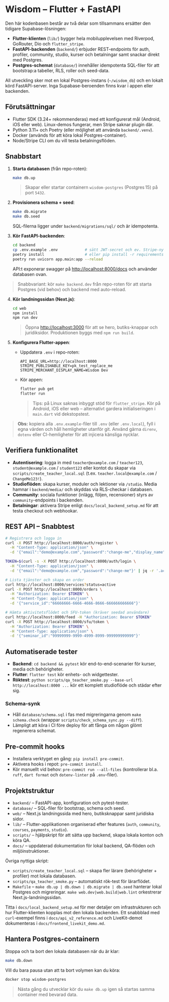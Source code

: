 # Wisdom – Flutter + FastAPI

Den här kodenbasen består av två delar som tillsammans ersätter den tidigare Supabase-lösningen:

- **Flutter-klienten** (`lib/`) bygger hela mobilupplevelsen med Riverpod, GoRouter, Dio och `flutter_stripe`.
- **FastAPI-backenden** (`backend/`) erbjuder REST-endpoints för auth, profiler, community, studio, kurser och betalningar samt snackar direkt med Postgres.
- **Postgres-schemat** (`database/`) innehåller idempotenta SQL-filer för att bootstrap:a tabeller, RLS, roller och seed-data.

All utveckling sker mot en lokal Postgres-instans (`~/wisdom_db`) och en lokalt körd FastAPI-server. Inga Supabase-beroenden finns kvar i appen eller backenden.

## Förutsättningar

- Flutter SDK (3.24+ rekommenderas) med ett konfigurerat mål (Android, iOS eller web). Linux-demos fungerar, men Stripe saknar plugin där.
- Python 3.11+ och Poetry (eller möjlighet att använda `backend/.venv`).
- Docker (används för att köra lokal Postgres-container).
- Node/Stripe CLI om du vill testa betalningsflöden.

## Snabbstart

1. **Starta databasen** (från repo-roten):
   ```bash
   make db.up
   ```
   > Skapar eller startar containern `wisdom-postgres` (Postgres 15) på port `5432`.

2. **Provisionera schema + seed**:
   ```bash
   make db.migrate
   make db.seed
   ```
   SQL-filerna ligger under `backend/migrations/sql/` och är idempotenta.

3. **Kör FastAPI-backenden**:
   ```bash
   cd backend
   cp .env.example .env            # sätt JWT-secret och ev. Stripe-nycklar
   poetry install                  # eller pip install -r requirements
   poetry run uvicorn app.main:app --reload
   ```
   API:t exponerar swagger på <http://localhost:8000/docs> och använder databasen ovan.
> Snabbvariant: kör `make backend.dev` från repo-roten för att starta Postgres (vid behov) och backend med auto-reload.

4. **Kör landningssidan (Next.js)**:
   ```bash
   cd web
   npm install
   npm run dev
   ```
   > Öppna <http://localhost:3000> för att se hero, butiks-knappar och juridiksidor. Produktionen byggs med `npm run build`.

5. **Konfigurera Flutter-appen**:
   - Uppdatera `.env` i repo-roten:
     ```env
     API_BASE_URL=http://localhost:8000
     STRIPE_PUBLISHABLE_KEY=pk_test_replace_me
     STRIPE_MERCHANT_DISPLAY_NAME=Wisdom Dev
     ```
   - Kör appen:
     ```bash
     flutter pub get
     flutter run
     ```
      > Tips: på Linux saknas inbyggt stöd för `flutter_stripe`. Kör på Android, iOS eller web – alternativt gardera initialiseringen i `main.dart` vid dekstopstest.

> **Obs:** kopiera alla `.env.example`-filer till `.env` (eller `.env.local`), fyll i egna värden och håll hemligheter utanför git. Använd gärna `direnv`, `dotenv` eller CI-hemligheter för att injicera känsliga nycklar.

## Verifiera funktionalitet

- **Autentisering**: logga in med `teacher@example.com` / `teacher123`, `student@example.com` / `student123` eller kontot du skapar via `scripts/create_teacher_local.sql` (t.ex. `teacher.local@example.com` / `ChangeMe123!`).
- **Studioflöden**: skapa kurser, moduler och lektioner via `/studio`. Media hamnar i `backend/media/` och skyddas via RLS-checkar i databasen.
- **Community**: sociala funktioner (inlägg, följen, recensioner) styrs av `community`-endpoints i backenden.
- **Betalningar**: aktivera Stripe enligt `docs/local_backend_setup.md` för att testa checkout och webhookar.

## REST API – Snabbtest

```bash
# Registrera och logga in
curl -X POST http://localhost:8000/auth/register \
  -H "Content-Type: application/json" \
  -d '{"email":"demo@example.com","password":"change-me","display_name":"Demo"}'

TOKEN=$(curl -s -X POST http://localhost:8000/auth/login \
  -H "Content-Type: application/json" \
  -d '{"email":"demo@example.com","password":"change-me"}' | jq -r '.access_token')

# Lista tjänster och skapa en order
curl http://localhost:8000/services?status=active
curl -X POST http://localhost:8000/orders \
  -H "Authorization: Bearer $TOKEN" \
  -H "Content-Type: application/json" \
  -d '{"service_id":"66666666-6666-4666-8666-666666666666"}'

# Hämta aktivitetsflödet och SFU-token (kräver seedad användare)
curl http://localhost:8000/feed -H "Authorization: Bearer $TOKEN"
curl -X POST http://localhost:8000/sfu/token \
  -H "Authorization: Bearer $TOKEN" \
  -H "Content-Type: application/json" \
  -d '{"seminar_id":"99999999-9999-4999-8999-999999999999"}'
```

## Automatiserade tester

- **Backend**: `cd backend && pytest` kör end-to-end-scenarier för kurser, media och behörigheter.
- **Flutter**: `flutter test` kör enhets- och widgettester.
- **Röktest**: `python scripts/qa_teacher_smoke.py --base-url http://localhost:8000 ...` kör ett komplett studioflöde och städar efter sig.

### Schema-synk

- Håll `database/schema.sql` i fas med migreringarna genom `make schema.check` (wrappar `scripts/check_schema_sync.py --diff`).
- Lämpligt att köra i CI före deploy för att fånga om någon glömt regenerera schemat.

## Pre-commit hooks

- Installera verktyget en gång: `pip install pre-commit`.
- Aktivera hooks i repot: `pre-commit install`.
- Kör manuellt vid behov: `pre-commit run --all-files` (kontrollerar bl.a. `ruff`, `dart format` och `dotenv-linter` på `.env`-filer).

## Projektstruktur

- `backend/` – FastAPI-app, konfiguration och pytest-tester.
- `database/` – SQL-filer för bootstrap, schema och seed.
- `web/` – Next.js landningssida med hero, butiksknappar samt juridiska sidor.
- `lib/` – Flutter-applikationen organiserad efter features (`auth`, `community`, `courses`, `payments`, `studio`).
- `scripts/` – hjälpskript för att sätta upp backend, skapa lokala konton och köra QA.
- `docs/` – uppdaterad dokumentation för lokal backend, QA-flöden och miljöinstruktioner.

Övriga nyttiga skript:
- `scripts/create_teacher_local.sql` – skapa fler lärare (behörigheter + profiler) mot lokala databasen.
- `scripts/qa_teacher_smoke.py` – automatiskt rök-test för lärarflödet.
- `Makefile` – `make db.up | db.down | db.migrate | db.seed` hanterar lokal Postgres och migreringar. `make web.dev|web.build|web.lint` orkestrerar Next.js-landningssidan.

Titta i `docs/local_backend_setup.md` för mer detaljer om infrastrukturen och hur Flutter-klienten kopplas mot den lokala backenden. Ett snabbblad med `curl`-exempel finns i `docs/api_v2_reference.md` och LiveKit-demot dokumenteras i `docs/frontend_livekit_demo.md`.

## Hantera Postgres-containern

Stoppa och ta bort den lokala databasen när du är klar:

```bash
make db.down
```

Vill du bara pausa utan att ta bort volymen kan du köra:

```bash
docker stop wisdom-postgres
```

> Nästa gång du utvecklar kör du `make db.up` igen så startas samma container med bevarad data.
